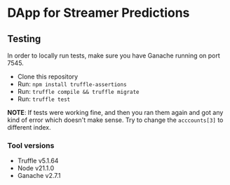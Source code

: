 # DApp for Streamer Predictions


## Testing

In order to locally run tests, make sure you have Ganache running on port 7545.

- Clone this repository
- Run: `npm install truffle-assertions`
- Run: `truffle compile && truffle migrate`
- Run: `truffle test`

**NOTE**: If tests were working fine, and then you ran them again and got any kind of error which doesn't make sense. Try to change the `acccounts[3]` to different index.

### Tool versions

- Truffle v5.1.64
- Node v21.1.0
- Ganache v2.7.1